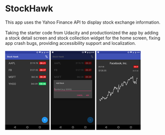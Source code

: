 # StockHawk
This app uses the Yahoo Finance API to display stock exchange information. </br></br>
Taking the starter code from Udacity and productionized the app by adding a stock detail screen and stock collection widget for
the home screen, fixing app crash bugs, providing accessibility support and localization. </br></br>
<img src="https://github.com/Shrreya/StockHawk/blob/master/screenshots/1.png" width="144" height="256" />
<img src="https://github.com/Shrreya/StockHawk/blob/master/screenshots/2.png" width="144" height="256" />
<img src="https://github.com/Shrreya/StockHawk/blob/master/screenshots/3.png" width="144" height="256" />
